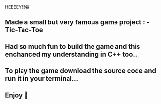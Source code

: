 HEEEEY!!!😁

## Made a small but very famous game project : - Tic-Tac-Toe
## Had so much fun to build the game and this enchanced my understanding in C++ too...
## To play the game download the source code and run it in your terminal...
## Enjoy 🥰
